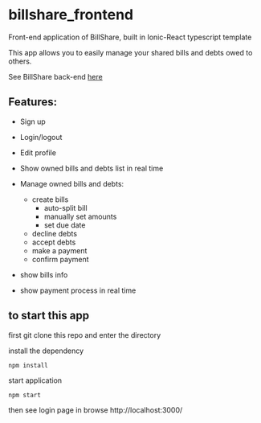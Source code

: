 # billshare_frontend
Front-end application of BillShare, built in Ionic-React typescript template

This app allows you to easily manage your shared bills and debts owed to others.

See BillShare back-end [here](https://github.com/darlingof02/BillShare)

## Features:
*	Sign up
*	Login/logout
*	Edit profile

*	Show owned bills and debts list in real time
*	Manage owned bills and debts:
    *	create bills
        *	auto-split bill
        *	manually set amounts
        *	set due date
    *	decline debts
    *	accept debts
    *	make a payment
    *	confirm payment
  *	show bills info
  *	show payment process in real time

## to start this app

first git clone this repo and enter the directory

install the dependency
```
npm install
```
start application
```
npm start
```
then see login page in browse http://localhost:3000/


